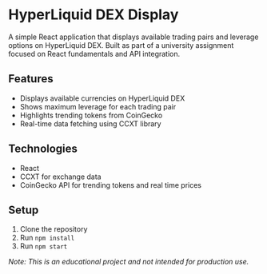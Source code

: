 # HyperLiquid DEX Display

A simple React application that displays available trading pairs and leverage options on HyperLiquid DEX. Built as part of a university assignment focused on React fundamentals and API integration.

## Features
- Displays available currencies on HyperLiquid DEX
- Shows maximum leverage for each trading pair
- Highlights trending tokens from CoinGecko
- Real-time data fetching using CCXT library

## Technologies
- React
- CCXT for exchange data
- CoinGecko API for trending tokens and real time prices

## Setup
1. Clone the repository
2. Run `npm install`
3. Run `npm start`

*Note: This is an educational project and not intended for production use.*